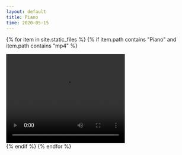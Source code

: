 ```yaml
---
layout: default
title: Piano
time: 2020-05-15
---
```

<script src="./jquery-3.4.1.min.js"></script>
<!-- <style>
    .column {
  float: left;
  width: 100.0%;
  padding: 5px;d
}

<!-- /* Clear floats after image containers */
.row::after {
  content: "";
  clear: both;
  display: table;
  width: 200%;
} -->
<!-- h1 {text-align: left;}
</style> --> 


{% for item in site.static_files %}
{% if item.path contains "Piano" and item.path contains "mp4" %}
  <div class="column">
      <video width="320" height="240" controls>
      <source src="{{site.baseurl}}/{{item.path}}" type="video/mp4">
    </video>
  </div>
{% endif %}
{% endfor %}


